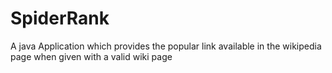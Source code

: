 # SpiderRank
A java Application which provides the popular link available in the wikipedia page when given with a valid wiki page
